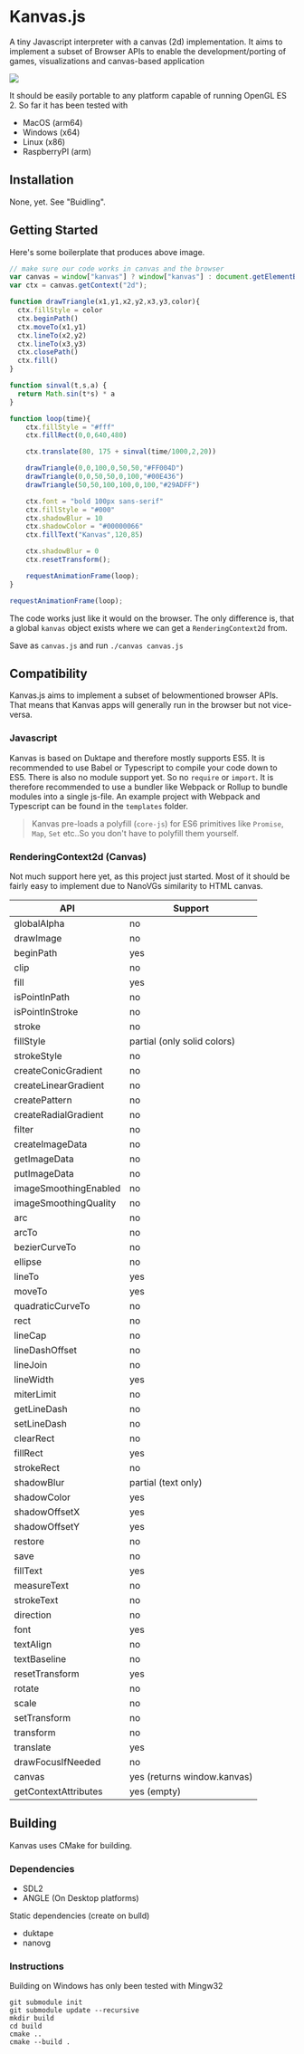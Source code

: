 # Kanvas.js

A tiny Javascript interpreter with a canvas (2d) implementation. It aims to implement a subset of Browser APIs to enable the development/porting of games, visualizations and canvas-based application

![](2022-08-28-09-26-35.png)

It should be easily portable to any platform capable of running OpenGL ES 2. So far it has been tested with

* MacOS (arm64)
* Windows (x64)
* Linux (x86)
* RaspberryPI (arm)

## Installation

None, yet. See "Buidling".

## Getting Started

Here's some boilerplate that produces above image. 
```javascript
// make sure our code works in canvas and the browser
var canvas = window["kanvas"] ? window["kanvas"] : document.getElementById("canvas")
var ctx = canvas.getContext("2d");

function drawTriangle(x1,y1,x2,y2,x3,y3,color){
  ctx.fillStyle = color
  ctx.beginPath()
  ctx.moveTo(x1,y1)
  ctx.lineTo(x2,y2)
  ctx.lineTo(x3,y3)
  ctx.closePath()
  ctx.fill()
}

function sinval(t,s,a) {
  return Math.sin(t*s) * a
} 

function loop(time){
    ctx.fillStyle = "#fff"
    ctx.fillRect(0,0,640,480)

    ctx.translate(80, 175 + sinval(time/1000,2,20))

    drawTriangle(0,0,100,0,50,50,"#FF004D")
    drawTriangle(0,0,50,50,0,100,"#00E436")
    drawTriangle(50,50,100,100,0,100,"#29ADFF")

    ctx.font = "bold 100px sans-serif"
    ctx.fillStyle = "#000"
    ctx.shadowBlur = 10
    ctx.shadowColor = "#00000066"
    ctx.fillText("Kanvas",120,85)

    ctx.shadowBlur = 0
    ctx.resetTransform();

    requestAnimationFrame(loop);
}

requestAnimationFrame(loop);
```
The code works just like it would on the browser. The only difference is, that a global `kanvas` object exists where we can get a `RenderingContext2d` from.

Save as `canvas.js` and run `./canvas canvas.js`

## Compatibility

Kanvas.js aims to implement a subset of belowmentioned browser APIs. That means that Kanvas apps will generally run in the browser but not vice-versa.

### Javascript

Kanvas is based on Duktape and therefore mostly supports ES5. It is recommended to use Babel or Typescript to compile your code down to ES5. There is also no module support yet. So no `require` or `import`. It is therefore recommended to use a bundler like Webpack or Rollup to bundle modules into a single js-file. An example project with Webpack and Typescript can be found in the `templates` folder. 

> Kanvas pre-loads a polyfill (`core-js`) for ES6 primitives like `Promise`, `Map`, `Set` etc..So you don't have to polyfill them yourself.

### RenderingContext2d (Canvas)

Not much support here yet, as this project just started. Most of it should be fairly easy to implement due to NanoVGs similarity to HTML canvas.

|API|Support| 
|---|---|
|globalAlpha|       no|
|drawImage|         no|
|beginPath|         yes|
|clip|              no|
|fill|              yes|
|isPointInPath|     no|
|isPointInStroke|   no|
|stroke|            no|
|fillStyle|         partial (only solid colors)|
|strokeStyle|       no|
|createConicGradient|no|
|createLinearGradient|no|
|createPattern|     no|
|createRadialGradient|no|
|filter|            no|
|createImageData|   no|
|getImageData|      no|
|putImageData|      no|
|imageSmoothingEnabled|no|
|imageSmoothingQuality|no|
|arc|               no|
|arcTo|             no|
|bezierCurveTo|     no|
|ellipse|           no|
|lineTo|            yes|
|moveTo|            yes|
|quadraticCurveTo|  no|
|rect|              no|
|lineCap|           no|
|lineDashOffset|    no|
|lineJoin|          no|
|lineWidth|         yes|
|miterLimit|        no|
|getLineDash|       no|
|setLineDash|       no|
|clearRect|         no|
|fillRect|          yes|
|strokeRect|        no|
|shadowBlur|        partial (text only)|
|shadowColor|       yes|
|shadowOffsetX|     yes|
|shadowOffsetY|     yes|
|restore|           no|
|save|              no|
|fillText|          yes|
|measureText|       no|
|strokeText|        no|
|direction|         no|
|font|              yes|
|textAlign|         no|
|textBaseline|      no|
|resetTransform|    yes|
|rotate|            no|
|scale|             no|
|setTransform|      no|
|transform|         no|
|translate|         yes|
|drawFocusIfNeeded| no|
|canvas|            yes (returns window.kanvas)|
|getContextAttributes|yes (empty)|


## Building

Kanvas uses CMake for building.

### Dependencies

* SDL2
* ANGLE (On Desktop platforms)

Static dependencies (create on bulld)
* duktape
* nanovg

### Instructions

Building on Windows has only been tested with Mingw32

```
git submodule init
git submodule update --recursive
mkdir build
cd build
cmake ..
cmake --build .
```


